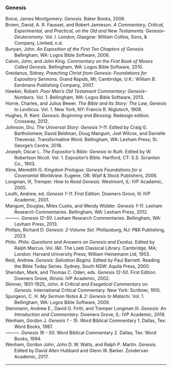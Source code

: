 ### Genesis

<div class="csl-bib-body" style="line-height: 1.35; margin-left: 2em; text-indent:-2em;">
  <div class="csl-entry">Boice, James Montgomery. <i>Genesis</i>. Baker Books, 2006.</div>
  <span class="Z3988" title="url_ver=Z39.88-2004&amp;ctx_ver=Z39.88-2004&amp;rfr_id=info%3Asid%2Fzotero.org%3A2&amp;rft_id=urn%3Aisbn%3A978-0-8010-6649-8&amp;rft_val_fmt=info%3Aofi%2Ffmt%3Akev%3Amtx%3Abook&amp;rft.genre=book&amp;rft.btitle=Genesis&amp;rft.publisher=Baker%20Books&amp;rft.aufirst=James%20Montgomery&amp;rft.aulast=Boice&amp;rft.au=James%20Montgomery%20Boice&amp;rft.date=2006-05-01&amp;rft.tpages=1392&amp;rft.isbn=978-0-8010-6649-8&amp;rft.language=English"></span>
  <div class="csl-entry">Brown, David, A. R. Fausset, and Robert Jamieson. <i>A Commentary, Critical, Experimental, and Practical, on the Old and New Testaments: Genesis–Deuteronomy</i>. Vol. I. London; Glasgow: William Collins, Sons, &amp; Company, Limited, n.d.</div>
  <span class="Z3988" title="url_ver=Z39.88-2004&amp;ctx_ver=Z39.88-2004&amp;rfr_id=info%3Asid%2Fzotero.org%3A2&amp;rft_val_fmt=info%3Aofi%2Ffmt%3Akev%3Amtx%3Abook&amp;rft.genre=book&amp;rft.btitle=A%20Commentary%2C%20Critical%2C%20Experimental%2C%20and%20Practical%2C%20on%20the%20Old%20and%20New%20Testaments%3A%20Genesis%E2%80%93Deuteronomy&amp;rft.place=London%3B%20Glasgow&amp;rft.publisher=William%20Collins%2C%20Sons%2C%20%26%20Company%2C%20Limited&amp;rft.aufirst=David&amp;rft.aulast=Brown&amp;rft.au=David%20Brown&amp;rft.au=A.%20R.%20Fausset&amp;rft.au=Robert%20Jamieson"></span>
  <div class="csl-entry">Bunyan, John. <i>An Exposition of the First Ten Chapters of Genesis</i>. Bellingham, WA: Logos Bible Software, 2006.</div>
  <span class="Z3988" title="url_ver=Z39.88-2004&amp;ctx_ver=Z39.88-2004&amp;rfr_id=info%3Asid%2Fzotero.org%3A2&amp;rft_val_fmt=info%3Aofi%2Ffmt%3Akev%3Amtx%3Abook&amp;rft.genre=book&amp;rft.btitle=An%20Exposition%20of%20the%20First%20Ten%20Chapters%20of%20Genesis&amp;rft.place=Bellingham%2C%20WA&amp;rft.publisher=Logos%20Bible%20Software&amp;rft.aufirst=John&amp;rft.aulast=Bunyan&amp;rft.au=John%20Bunyan&amp;rft.date=2006"></span>
  <div class="csl-entry">Calvin, John, and John King. <i>Commentary on the First Book of Moses Called Genesis</i>. Bellingham, WA: Logos Bible Software, 2010.</div>
  <span class="Z3988" title="url_ver=Z39.88-2004&amp;ctx_ver=Z39.88-2004&amp;rfr_id=info%3Asid%2Fzotero.org%3A2&amp;rft_val_fmt=info%3Aofi%2Ffmt%3Akev%3Amtx%3Abook&amp;rft.genre=book&amp;rft.btitle=Commentary%20on%20the%20First%20Book%20of%20Moses%20Called%20Genesis&amp;rft.place=Bellingham%2C%20WA&amp;rft.publisher=Logos%20Bible%20Software&amp;rft.aufirst=John&amp;rft.aulast=Calvin&amp;rft.au=John%20Calvin&amp;rft.au=John%20King&amp;rft.date=2010"></span>
  <div class="csl-entry">Greidanus, Sidney. <i>Preaching Christ from Genesis: Foundations for Expository Sermons</i>. Grand Rapids, MI; Cambridge, U.K.: William B. Eerdmans Publishing Company, 2007.</div>
  <span class="Z3988" title="url_ver=Z39.88-2004&amp;ctx_ver=Z39.88-2004&amp;rfr_id=info%3Asid%2Fzotero.org%3A2&amp;rft_val_fmt=info%3Aofi%2Ffmt%3Akev%3Amtx%3Abook&amp;rft.genre=book&amp;rft.btitle=Preaching%20Christ%20from%20Genesis%3A%20Foundations%20for%20Expository%20Sermons&amp;rft.place=Grand%20Rapids%2C%20MI%3B%20Cambridge%2C%20U.K.&amp;rft.publisher=William%20B.%20Eerdmans%20Publishing%20Company&amp;rft.aufirst=Sidney&amp;rft.aulast=Greidanus&amp;rft.au=Sidney%20Greidanus&amp;rft.date=2007"></span>
  <div class="csl-entry">Hawker, Robert. <i>Poor Man’s Old Testament Commentary: Genesis–Numbers</i>. Vol. 1. Bellingham, WA: Logos Bible Software, 2013.</div>
  <span class="Z3988" title="url_ver=Z39.88-2004&amp;ctx_ver=Z39.88-2004&amp;rfr_id=info%3Asid%2Fzotero.org%3A2&amp;rft_val_fmt=info%3Aofi%2Ffmt%3Akev%3Amtx%3Abook&amp;rft.genre=book&amp;rft.btitle=Poor%20Man%E2%80%99s%20Old%20Testament%20Commentary%3A%20Genesis%E2%80%93Numbers&amp;rft.place=Bellingham%2C%20WA&amp;rft.publisher=Logos%20Bible%20Software&amp;rft.aufirst=Robert&amp;rft.aulast=Hawker&amp;rft.au=Robert%20Hawker&amp;rft.date=2013"></span>
  <div class="csl-entry">Horne, Charles, and Julius Bewer. <i>The Bible and Its Story: The Law, Genesis to Leviticus</i>. Vol. 1. New York, NY: Francis R. Niglutsch, 1908.</div>
  <span class="Z3988" title="url_ver=Z39.88-2004&amp;ctx_ver=Z39.88-2004&amp;rfr_id=info%3Asid%2Fzotero.org%3A2&amp;rft_val_fmt=info%3Aofi%2Ffmt%3Akev%3Amtx%3Abook&amp;rft.genre=book&amp;rft.btitle=The%20Bible%20and%20its%20Story%3A%20The%20Law%2C%20Genesis%20to%20Leviticus&amp;rft.place=New%20York%2C%20NY&amp;rft.publisher=Francis%20R.%20Niglutsch&amp;rft.aufirst=Charles&amp;rft.aulast=Horne&amp;rft.au=Charles%20Horne&amp;rft.au=Julius%20Bewer&amp;rft.date=1908"></span>
  <div class="csl-entry">Hughes, R. Kent. <i>Genesis: Beginning and Blessing</i>. Redesign edition. Crossway, 2012.</div>
  <span class="Z3988" title="url_ver=Z39.88-2004&amp;ctx_ver=Z39.88-2004&amp;rfr_id=info%3Asid%2Fzotero.org%3A2&amp;rft_id=urn%3Aisbn%3A978-1-4335-3552-9&amp;rft_val_fmt=info%3Aofi%2Ffmt%3Akev%3Amtx%3Abook&amp;rft.genre=book&amp;rft.btitle=Genesis%3A%20Beginning%20and%20Blessing&amp;rft.publisher=Crossway&amp;rft.edition=Redesign%20edition&amp;rft.aufirst=R.%20Kent&amp;rft.aulast=Hughes&amp;rft.au=R.%20Kent%20Hughes&amp;rft.date=2012-11-30&amp;rft.tpages=704&amp;rft.isbn=978-1-4335-3552-9&amp;rft.language=English"></span>
  <div class="csl-entry">Johnson, Dru. <i>The Universal Story: Genesis 1–11</i>. Edited by Craig G. Bartholomew, David Beldman, Doug Mangum, Joel Wilcox, and Danielle Thevenaz. Transformative Word. Bellingham, WA: Lexham Press; St. George’s Centre, 2018.</div>
  <span class="Z3988" title="url_ver=Z39.88-2004&amp;ctx_ver=Z39.88-2004&amp;rfr_id=info%3Asid%2Fzotero.org%3A2&amp;rft_val_fmt=info%3Aofi%2Ffmt%3Akev%3Amtx%3Abook&amp;rft.genre=book&amp;rft.btitle=The%20Universal%20Story%3A%20Genesis%201%E2%80%9311&amp;rft.place=Bellingham%2C%20WA&amp;rft.publisher=Lexham%20Press%3B%20St.%20George%E2%80%99s%20Centre&amp;rft.series=Transformative%20Word&amp;rft.aufirst=Dru&amp;rft.aulast=Johnson&amp;rft.au=Dru%20Johnson&amp;rft.au=Craig%20G.%20Bartholomew&amp;rft.au=David%20Beldman&amp;rft.au=Doug%20Mangum&amp;rft.au=Joel%20Wilcox&amp;rft.au=Danielle%20Thevenaz&amp;rft.date=2018"></span>
  <div class="csl-entry">Joseph, Oscar L. <i>The Expositor’s Bible: Genesis to Ruth</i>. Edited by W. Robertson Nicoll. Vol. 1. Expositor’s Bible. Hartford, CT: S.S. Scranton Co., 1903.</div>
  <span class="Z3988" title="url_ver=Z39.88-2004&amp;ctx_ver=Z39.88-2004&amp;rfr_id=info%3Asid%2Fzotero.org%3A2&amp;rft_val_fmt=info%3Aofi%2Ffmt%3Akev%3Amtx%3Abook&amp;rft.genre=book&amp;rft.btitle=The%20Expositor%E2%80%99s%20Bible%3A%20Genesis%20to%20Ruth&amp;rft.place=Hartford%2C%20CT&amp;rft.publisher=S.S.%20Scranton%20Co.&amp;rft.series=Expositor%E2%80%99s%20Bible&amp;rft.aufirst=Oscar%20L.&amp;rft.aulast=Joseph&amp;rft.au=Oscar%20L.%20Joseph&amp;rft.au=W.%20Robertson%20Nicoll&amp;rft.date=1903"></span>
  <div class="csl-entry">Kline, Meredith G. <i>Kingdom Prologue: Genesis Foundations for a Covenantal Worldview</i>. Eugene, OR: Wipf &amp; Stock Publishers, 2006.</div>
  <span class="Z3988" title="url_ver=Z39.88-2004&amp;ctx_ver=Z39.88-2004&amp;rfr_id=info%3Asid%2Fzotero.org%3A2&amp;rft_val_fmt=info%3Aofi%2Ffmt%3Akev%3Amtx%3Abook&amp;rft.genre=book&amp;rft.btitle=Kingdom%20Prologue%3A%20Genesis%20Foundations%20for%20a%20Covenantal%20Worldview&amp;rft.place=Eugene%2C%20OR&amp;rft.publisher=Wipf%20%26%20Stock%20Publishers&amp;rft.aufirst=Meredith%20G.&amp;rft.aulast=Kline&amp;rft.au=Meredith%20G.%20Kline&amp;rft.date=2006"></span>
  <div class="csl-entry">Longman, III, Tremper. <i>How to Read Genesis</i>. Westmont, IL: IVP Academic, 2005.</div>
  <span class="Z3988" title="url_ver=Z39.88-2004&amp;ctx_ver=Z39.88-2004&amp;rfr_id=info%3Asid%2Fzotero.org%3A2&amp;rft_val_fmt=info%3Aofi%2Ffmt%3Akev%3Amtx%3Abook&amp;rft.genre=book&amp;rft.btitle=How%20to%20read%20Genesis&amp;rft.place=Westmont%2C%20IL&amp;rft.publisher=IVP%20Academic&amp;rft.aufirst=III%2C%20Tremper&amp;rft.aulast=Longman&amp;rft.au=III%2C%20Tremper%20Longman&amp;rft.date=2005"></span>
  <div class="csl-entry">Louth, Andrew, ed. <i>Genesis 1-11</i>. First Edition. Downers Grove, Ill: IVP Academic, 2001.</div>
  <span class="Z3988" title="url_ver=Z39.88-2004&amp;ctx_ver=Z39.88-2004&amp;rfr_id=info%3Asid%2Fzotero.org%3A2&amp;rft_id=urn%3Aisbn%3A978-0-8308-1471-8&amp;rft_val_fmt=info%3Aofi%2Ffmt%3Akev%3Amtx%3Abook&amp;rft.genre=book&amp;rft.btitle=Genesis%201-11&amp;rft.place=Downers%20Grove%2C%20Ill&amp;rft.publisher=IVP%20Academic&amp;rft.edition=First%20Edition&amp;rft.aufirst=Andrew&amp;rft.aulast=Louth&amp;rft.au=Andrew%20Louth&amp;rft.date=2001-04-03&amp;rft.tpages=256&amp;rft.isbn=978-0-8308-1471-8&amp;rft.language=English"></span>
  <div class="csl-entry">Mangum, Douglas, Miles Custis, and Wendy Widder. <i>Genesis 1–11</i>. Lexham Research Commentaries. Bellingham, WA: Lexham Press, 2012.</div>
  <span class="Z3988" title="url_ver=Z39.88-2004&amp;ctx_ver=Z39.88-2004&amp;rfr_id=info%3Asid%2Fzotero.org%3A2&amp;rft_val_fmt=info%3Aofi%2Ffmt%3Akev%3Amtx%3Abook&amp;rft.genre=book&amp;rft.btitle=Genesis%201%E2%80%9311&amp;rft.place=Bellingham%2C%20WA&amp;rft.publisher=Lexham%20Press&amp;rft.series=Lexham%20Research%20Commentaries&amp;rft.aufirst=Douglas&amp;rft.aulast=Mangum&amp;rft.au=Douglas%20Mangum&amp;rft.au=Miles%20Custis&amp;rft.au=Wendy%20Widder&amp;rft.date=2012"></span>
  <div class="csl-entry">———. <i>Genesis 12–50</i>. Lexham Research Commentaries. Bellingham, WA: Lexham Press, 2013.</div>
  <span class="Z3988" title="url_ver=Z39.88-2004&amp;ctx_ver=Z39.88-2004&amp;rfr_id=info%3Asid%2Fzotero.org%3A2&amp;rft_val_fmt=info%3Aofi%2Ffmt%3Akev%3Amtx%3Abook&amp;rft.genre=book&amp;rft.btitle=Genesis%2012%E2%80%9350&amp;rft.place=Bellingham%2C%20WA&amp;rft.publisher=Lexham%20Press&amp;rft.series=Lexham%20Research%20Commentaries&amp;rft.aufirst=Douglas&amp;rft.aulast=Mangum&amp;rft.au=Douglas%20Mangum&amp;rft.au=Miles%20Custis&amp;rft.au=Wendy%20Widder&amp;rft.date=2013"></span>
  <div class="csl-entry">Phillips, Richard D. <i>Genesis: 2-Volume Set</i>. Phillipsburg, NJ: P&amp;R Publishing, 2023.</div>
  <span class="Z3988" title="url_ver=Z39.88-2004&amp;ctx_ver=Z39.88-2004&amp;rfr_id=info%3Asid%2Fzotero.org%3A2&amp;rft_id=urn%3Aisbn%3A978-1-62995-782-1&amp;rft_val_fmt=info%3Aofi%2Ffmt%3Akev%3Amtx%3Abook&amp;rft.genre=book&amp;rft.btitle=Genesis%3A%202-Volume%20Set&amp;rft.place=Phillipsburg%2C%20NJ&amp;rft.publisher=P%26R%20Publishing&amp;rft.aufirst=Richard%20D.&amp;rft.aulast=Phillips&amp;rft.au=Richard%20D.%20Phillips&amp;rft.date=2023-11-01&amp;rft.tpages=1392&amp;rft.isbn=978-1-62995-782-1&amp;rft.language=English"></span>
  <div class="csl-entry">Philo. <i>Philo: Questions and Answers on Genesis and Exodus</i>. Edited by Ralph Marcus. Vol. I&amp;II. The Loeb Classical Library. Cambridge, MA; London: Harvard University Press; William Heinemann Ltd, 1953.</div>
  <span class="Z3988" title="url_ver=Z39.88-2004&amp;ctx_ver=Z39.88-2004&amp;rfr_id=info%3Asid%2Fzotero.org%3A2&amp;rft_val_fmt=info%3Aofi%2Ffmt%3Akev%3Amtx%3Abook&amp;rft.genre=book&amp;rft.btitle=Philo%3A%20Questions%20and%20Answers%20on%20Genesis%20and%20Exodus&amp;rft.place=Cambridge%2C%20MA%3B%20London&amp;rft.publisher=Harvard%20University%20Press%3B%20William%20Heinemann%20Ltd&amp;rft.series=The%20Loeb%20Classical%20Library&amp;rft.au=undefined&amp;rft.au=Ralph%20Marcus&amp;rft.date=1953"></span>
  <div class="csl-entry">Reid, Andrew. <i>Genesis: Salvation Begins</i>. Edited by Paul Barnett. Reading the Bible Today Series. Sydney, South NSW: Aquila Press, 2000.</div>
  <span class="Z3988" title="url_ver=Z39.88-2004&amp;ctx_ver=Z39.88-2004&amp;rfr_id=info%3Asid%2Fzotero.org%3A2&amp;rft_val_fmt=info%3Aofi%2Ffmt%3Akev%3Amtx%3Abook&amp;rft.genre=book&amp;rft.btitle=Genesis%3A%20Salvation%20Begins&amp;rft.place=Sydney%2C%20South%20NSW&amp;rft.publisher=Aquila%20Press&amp;rft.series=Reading%20the%20Bible%20Today%20Series&amp;rft.aufirst=Andrew&amp;rft.aulast=Reid&amp;rft.au=Andrew%20Reid&amp;rft.au=Paul%20Barnett&amp;rft.date=2000"></span>
  <div class="csl-entry">Sheridan, Mark, and Thomas C. Oden, eds. <i>Genesis 12-50</i>. First Edition. Downers Grove, Illinois: IVP Academic, 2002.</div>
  <span class="Z3988" title="url_ver=Z39.88-2004&amp;ctx_ver=Z39.88-2004&amp;rfr_id=info%3Asid%2Fzotero.org%3A2&amp;rft_id=urn%3Aisbn%3A978-0-8308-1472-5&amp;rft_val_fmt=info%3Aofi%2Ffmt%3Akev%3Amtx%3Abook&amp;rft.genre=book&amp;rft.btitle=Genesis%2012-50&amp;rft.place=Downers%20Grove%2C%20Illinois&amp;rft.publisher=IVP%20Academic&amp;rft.edition=First%20Edition&amp;rft.aufirst=Mark&amp;rft.aulast=Sheridan&amp;rft.au=Mark%20Sheridan&amp;rft.au=Thomas%20C.%20Oden&amp;rft.date=2002-10-01&amp;rft.tpages=392&amp;rft.isbn=978-0-8308-1472-5&amp;rft.language=English"></span>
  <div class="csl-entry">Skinner, 1851-1925, John. <i>A Critical and Exegetical Commentary on Genesis</i>. International Critical Commentary. New York: Scribner, 1910.</div>
  <span class="Z3988" title="url_ver=Z39.88-2004&amp;ctx_ver=Z39.88-2004&amp;rfr_id=info%3Asid%2Fzotero.org%3A2&amp;rft_val_fmt=info%3Aofi%2Ffmt%3Akev%3Amtx%3Abook&amp;rft.genre=book&amp;rft.btitle=A%20critical%20and%20exegetical%20commentary%20on%20Genesis&amp;rft.place=New%20York&amp;rft.publisher=Scribner&amp;rft.series=International%20Critical%20Commentary&amp;rft.aufirst=1851-1925%2C%20John&amp;rft.aulast=Skinner&amp;rft.au=1851-1925%2C%20John%20Skinner&amp;rft.date=1910"></span>
  <div class="csl-entry">Spurgeon, C. H. <i>My Sermon Notes &amp; 2: Genesis to Malachi</i>. Vol. 1. Bellingham, WA: Logos Bible Software, 2009.</div>
  <span class="Z3988" title="url_ver=Z39.88-2004&amp;ctx_ver=Z39.88-2004&amp;rfr_id=info%3Asid%2Fzotero.org%3A2&amp;rft_val_fmt=info%3Aofi%2Ffmt%3Akev%3Amtx%3Abook&amp;rft.genre=book&amp;rft.btitle=My%20Sermon%20notes%20%26%202%3A%20Genesis%20to%20Malachi&amp;rft.place=Bellingham%2C%20WA&amp;rft.publisher=Logos%20Bible%20Software&amp;rft.aufirst=C.%20H.&amp;rft.aulast=Spurgeon&amp;rft.au=C.%20H.%20Spurgeon&amp;rft.date=2009"></span>
  <div class="csl-entry">Steinmann, Andrew E., David G. Firth, and Tremper Longman III. <i>Genesis: An Introduction and Commentary</i>. Downers Grove, IL: IVP Academic, 2019.</div>
  <span class="Z3988" title="url_ver=Z39.88-2004&amp;ctx_ver=Z39.88-2004&amp;rfr_id=info%3Asid%2Fzotero.org%3A2&amp;rft_id=urn%3Aisbn%3A978-0-8308-4251-3&amp;rft_val_fmt=info%3Aofi%2Ffmt%3Akev%3Amtx%3Abook&amp;rft.genre=book&amp;rft.btitle=Genesis%3A%20An%20Introduction%20and%20Commentary&amp;rft.place=Downers%20Grove%2C%20IL&amp;rft.publisher=IVP%20Academic&amp;rft.aufirst=Andrew%20E.&amp;rft.aulast=Steinmann&amp;rft.au=Andrew%20E.%20Steinmann&amp;rft.au=David%20G.%20Firth&amp;rft.au=Tremper%20Longman%20III&amp;rft.date=2019-08-20&amp;rft.tpages=496&amp;rft.isbn=978-0-8308-4251-3&amp;rft.language=English"></span>
  <div class="csl-entry">Wenham, Gordon J. <i>Genesis 1 - 15</i>. Word Biblical Commentary 1. Dallas, Tex: Word Books, 1987.</div>
  <span class="Z3988" title="url_ver=Z39.88-2004&amp;ctx_ver=Z39.88-2004&amp;rfr_id=info%3Asid%2Fzotero.org%3A2&amp;rft_id=urn%3Aisbn%3A978-0-8499-0200-0&amp;rft_val_fmt=info%3Aofi%2Ffmt%3Akev%3Amtx%3Abook&amp;rft.genre=book&amp;rft.btitle=Genesis%201%20-%2015&amp;rft.place=Dallas%2C%20Tex&amp;rft.publisher=Word%20Books&amp;rft.series=Word%20biblical%20commentary&amp;rft.aufirst=Gordon%20J.&amp;rft.aulast=Wenham&amp;rft.au=Gordon%20J.%20Wenham&amp;rft.date=1987&amp;rft.tpages=352&amp;rft.isbn=978-0-8499-0200-0&amp;rft.language=eng"></span>
  <div class="csl-entry">———. <i>Genesis 16 - 50</i>. Word Biblical Commentary 2. Dallas, Tex: Word Books, 1994.</div>
  <span class="Z3988" title="url_ver=Z39.88-2004&amp;ctx_ver=Z39.88-2004&amp;rfr_id=info%3Asid%2Fzotero.org%3A2&amp;rft_id=urn%3Aisbn%3A978-0-8499-0201-7&amp;rft_val_fmt=info%3Aofi%2Ffmt%3Akev%3Amtx%3Abook&amp;rft.genre=book&amp;rft.btitle=Genesis%2016%20-%2050&amp;rft.place=Dallas%2C%20Tex&amp;rft.publisher=Word%20Books&amp;rft.series=Word%20biblical%20commentary&amp;rft.aufirst=Gordon%20J.&amp;rft.aulast=Wenham&amp;rft.au=Gordon%20J.%20Wenham&amp;rft.date=1994&amp;rft.tpages=517&amp;rft.isbn=978-0-8499-0201-7&amp;rft.language=eng"></span>
  <div class="csl-entry">Wenham, Gordon John, John D. W. Watts, and Ralph P. Martin. <i>Genesis</i>. Edited by David Allen Hubbard and Glenn W. Barker. Zondervan Academic, 2017.</div>
  <span class="Z3988" title="url_ver=Z39.88-2004&amp;ctx_ver=Z39.88-2004&amp;rfr_id=info%3Asid%2Fzotero.org%3A2&amp;rft_id=urn%3Aisbn%3A978-0-310-57252-7&amp;rft_val_fmt=info%3Aofi%2Ffmt%3Akev%3Amtx%3Abook&amp;rft.genre=book&amp;rft.btitle=Genesis&amp;rft.publisher=Zondervan%20Academic&amp;rft.aufirst=Gordon%20John&amp;rft.aulast=Wenham&amp;rft.au=Gordon%20John%20Wenham&amp;rft.au=David%20Allen%20Hubbard&amp;rft.au=Glenn%20W.%20Barker&amp;rft.au=John%20D.%20W.%20Watts&amp;rft.au=Ralph%20P.%20Martin&amp;rft.date=2017-08-29&amp;rft.tpages=968&amp;rft.isbn=978-0-310-57252-7&amp;rft.language=English"></span>
</div>
</html>

<hr>
